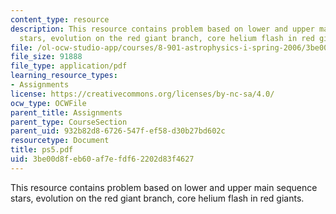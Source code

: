 ```yaml
---
content_type: resource
description: This resource contains problem based on lower and upper main sequence
  stars, evolution on the red giant branch, core helium flash in red giants.
file: /ol-ocw-studio-app/courses/8-901-astrophysics-i-spring-2006/3be00d8feb60af7efdf62202d83f4627_ps5.pdf
file_size: 91888
file_type: application/pdf
learning_resource_types:
- Assignments
license: https://creativecommons.org/licenses/by-nc-sa/4.0/
ocw_type: OCWFile
parent_title: Assignments
parent_type: CourseSection
parent_uid: 932b82d8-6726-547f-ef58-d30b27bd602c
resourcetype: Document
title: ps5.pdf
uid: 3be00d8f-eb60-af7e-fdf6-2202d83f4627
---
```

This resource contains problem based on lower and upper main sequence stars, evolution on the red giant branch, core helium flash in red giants.
